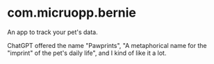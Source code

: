 # com.micruopp.bernie

An app to track your pet's data.

ChatGPT offered the name "Pawprints", "A metaphorical name for the "imprint" of the pet's daily life", and I kind of like it a lot.
